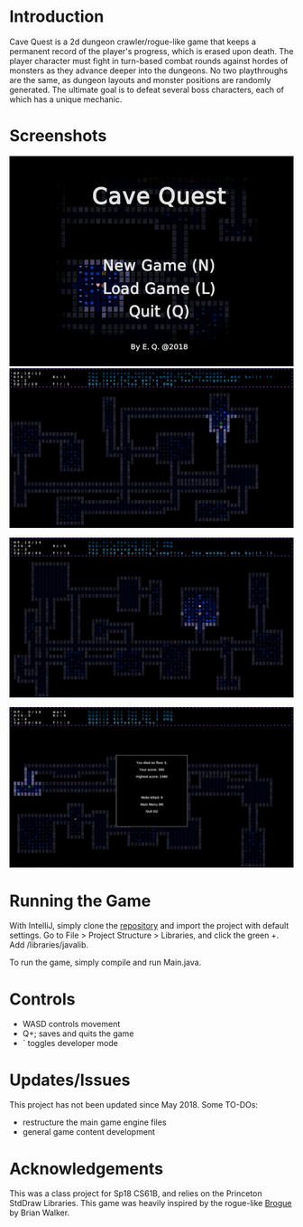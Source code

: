 
# Introduction
Cave Quest is a 2d dungeon crawler/rogue-like game that keeps a permanent record of the player's progress, which is erased upon death. The player character must fight in turn-based combat rounds against hordes of monsters as they advance deeper into the dungeons. No two playthroughs are the same, as dungeon layouts and monster positions are randomly generated. The ultimate goal is to defeat several boss characters, each of which has a unique mechanic.

# Screenshots

![](img/cavequest/title.png)
![](img/cavequest/img1.png)

![](img/cavequest/img2.png)

![](img/cavequest/img3.png)

# Running the Game
With IntelliJ, simply clone the [repository](https://github.com/equan06/cave-quest) and import the project with default settings. Go to File > Project Structure > Libraries, and click the green +. Add /libraries/javalib.

To run the game, simply compile and run Main.java.

# Controls

* WASD controls movement
* Q+; saves and quits the game
* ` toggles developer mode

# Updates/Issues

This project has not been updated since May 2018. Some TO-DOs:
 * restructure the main game engine files
 * general game content development


# Acknowledgements

This was a class project for Sp18 CS61B, and relies on the Princeton StdDraw Libraries. This game was heavily inspired by the rogue-like [Brogue](https://sites.google.com/site/broguegame/) by Brian Walker.
